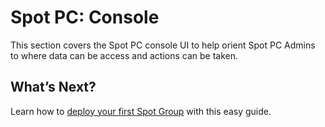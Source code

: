 


# Spot PC: Console
This section covers the Spot PC console UI to help orient Spot PC Admins to where data can be access and actions can be taken.


## What’s Next?

Learn how to [deploy your first Spot Group](spot-pc/tutorials/deploy-spot-pc) with this easy guide.
